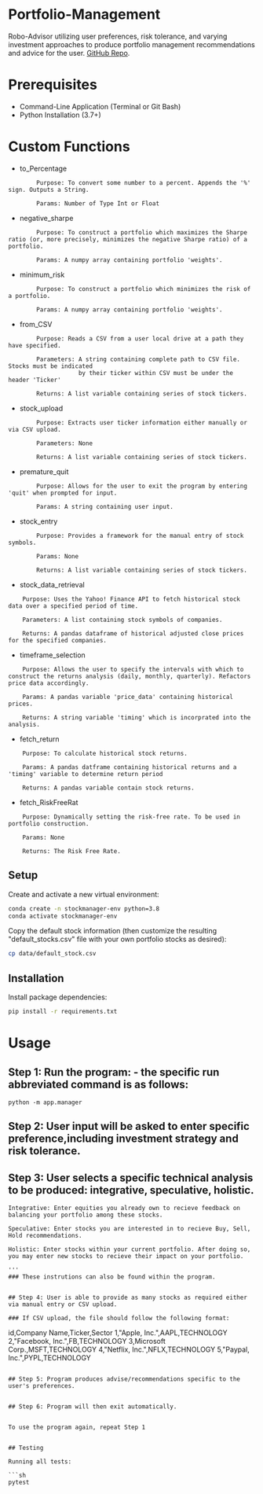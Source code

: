 # Portfolio-Management
Robo-Advisor utilizing user preferences, risk tolerance, and varying investment approaches to produce portfolio management recommendations and advice for the user. [GitHub Repo](https://github.com/antoniogriffith/Portfolio-Management).


# Prerequisites
* Command-Line Application (Terminal or Git Bash)
* Python Installation (3.7+)

# Custom Functions
* to_Percentage
```
        Purpose: To convert some number to a percent. Appends the '%' sign. Outputs a String.
        
        Params: Number of Type Int or Float 
```
* negative_sharpe
```
        Purpose: To construct a portfolio which maximizes the Sharpe ratio (or, more precisely, minimizes the negative Sharpe ratio) of a portfolio.

        Params: A numpy array containing portfolio 'weights'.
```
* minimum_risk
```
        Purpose: To construct a portfolio which minimizes the risk of a portfolio.

        Params: A numpy array containing portfolio 'weights'.
```
* from_CSV
```
        Purpose: Reads a CSV from a user local drive at a path they have specified.

        Parameters: A string containing complete path to CSV file. Stocks must be indicated 
                    by their ticker within CSV must be under the header 'Ticker'

        Returns: A list variable containing series of stock tickers.
```
* stock_upload
``` 
        Purpose: Extracts user ticker information either manually or via CSV upload.

        Parameters: None

        Returns: A list variable containing series of stock tickers.
```
* premature_quit
```
        Purpose: Allows for the user to exit the program by entering 'quit' when prompted for input.

        Params: A string containing user input.
```
* stock_entry
```
        Purpose: Provides a framework for the manual entry of stock symbols.

        Params: None

        Returns: A list variable containing series of stock tickers.
```
* stock_data_retrieval
```
    Purpose: Uses the Yahoo! Finance API to fetch historical stock data over a specified period of time.

    Parameters: A list containing stock symbols of companies.

    Returns: A pandas dataframe of historical adjusted close prices for the specified companies.
```
* timeframe_selection
```
    Purpose: Allows the user to specify the intervals with which to construct the returns analysis (daily, monthly, quarterly). Refactors price data accordingly.

    Params: A pandas variable 'price_data' containing historical prices.

    Returns: A string variable 'timing' which is incorprated into the analysis.
```
* fetch_return
```
    Purpose: To calculate historical stock returns.

    Params: A pandas datframe containing historical returns and a 'timing' variable to determine return period

    Returns: A pandas variable contain stock returns. 
```
* fetch_RiskFreeRat
```
    Purpose: Dynamically setting the risk-free rate. To be used in portfolio construction.

    Params: None

    Returns: The Risk Free Rate.
```


## Setup

Create and activate a new virtual environment:

```sh
conda create -n stockmanager-env python=3.8
conda activate stockmanager-env
```

Copy the default stock information (then customize the resulting "default_stocks.csv" file with your own portfolio stocks as desired):

```sh
cp data/default_stock.csv
```

## Installation

Install package dependencies:

```sh
pip install -r requirements.txt
```

# Usage 

## Step 1: Run the program: - the specific run abbreviated command is as follows:

```
python -m app.manager

```

## Step 2: User input will be asked to enter specific preference,including investment strategy and risk tolerance.

## Step 3: User selects a specific technical analysis to be produced: integrative, speculative, holistic.

```
Integrative: Enter equities you already own to recieve feedback on balancing your portfolio among these stocks.

Speculative: Enter stocks you are interested in to recieve Buy, Sell, Hold recommendations.

Holistic: Enter stocks within your current portfolio. After doing so, you may enter new stocks to recieve their impact on your portfolio.

'''
### These instrutions can also be found within the program.


## Step 4: User is able to provide as many stocks as required either via manual entry or CSV upload.

### If CSV upload, the file should follow the following format:
```
id,Company Name,Ticker,Sector
1,"Apple, Inc.",AAPL,TECHNOLOGY
2,"Facebook, Inc.",FB,TECHNOLOGY
3,Microsoft Corp.,MSFT,TECHNOLOGY
4,"Netflix, Inc.",NFLX,TECHNOLOGY
5,"Paypal, Inc.",PYPL,TECHNOLOGY
```

## Step 5: Program produces advise/recommendations specific to the user's preferences.


## Step 6: Program will then exit automatically.


To use the program again, repeat Step 1


## Testing

Running all tests:

```sh
pytest
```